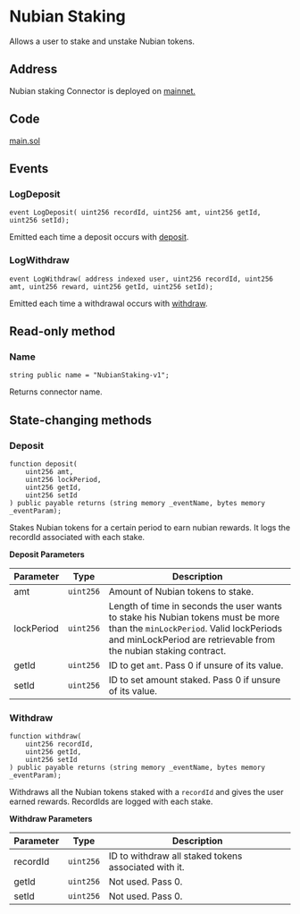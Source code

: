 # Nubian Staking

Allows a user to stake and unstake Nubian tokens.

## Address

Nubian staking Connector is deployed on [mainnet.](https://bscscan.com/address/0x0764C090a14E45Ae23F69732BeB28504f89D669A)

## Code

[main.sol](https://github.com/Open-Currency-Collective/Nubian-dsa-connectors/blob/master/contracts/connectors/nubian\_staking/main.sol)

## Events

### LogDeposit

```solidity
event LogDeposit( uint256 recordId, uint256 amt, uint256 getId, uint256 setId);
```

Emitted each time a deposit occurs with [deposit](nubian-staking.md#deposit).

### LogWithdraw

```solidity
event LogWithdraw( address indexed user, uint256 recordId, uint256 amt, uint256 reward, uint256 getId, uint256 setId);
```

Emitted each time a withdrawal occurs with [withdraw](nubian-staking.md#withdraw).

## Read-only method

### Name

```solidity
string public name = "NubianStaking-v1";
```

Returns connector name.

## State-changing methods

### Deposit

```solidity
function deposit(
    uint256 amt,
    uint256 lockPeriod,
    uint256 getId,
    uint256 setId
) public payable returns (string memory _eventName, bytes memory _eventParam);
```

Stakes Nubian tokens for a certain period to earn nubian rewards. It logs the recordId associated with each stake.

**Deposit Parameters**

| Parameter  | Type      | Description                                                                                                                                                                                      |
| ---------- | --------- | ------------------------------------------------------------------------------------------------------------------------------------------------------------------------------------------------ |
| amt        | `uint256` | Amount of Nubian tokens to stake.                                                                                                                                                                |
| lockPeriod | `uint256` | Length of time in seconds the user wants to stake his Nubian tokens must be more than the `minLockPeriod`. Valid lockPeriods and minLockPeriod are retrievable from the nubian staking contract. |
| getId      | `uint256` | ID to get `amt`. Pass 0 if unsure of its value.                                                                                                                                                  |
| setId      | `uint256` | ID to set amount staked. Pass 0 if unsure of its value.                                                                                                                                          |

### Withdraw

```solidity
function withdraw(
    uint256 recordId,
    uint256 getId,
    uint256 setId
) public payable returns (string memory _eventName, bytes memory _eventParam);
```

Withdraws all the Nubian tokens staked with a `recordId` and gives the user earned rewards. RecordIds are logged with each stake.

**Withdraw Parameters**

| Parameter | Type      | Description                                          |
| --------- | --------- | ---------------------------------------------------- |
| recordId  | `uint256` | ID to withdraw all staked tokens associated with it. |
| getId     | `uint256` | Not used. Pass 0.                                    |
| setId     | `uint256` | Not used. Pass 0.                                    |
